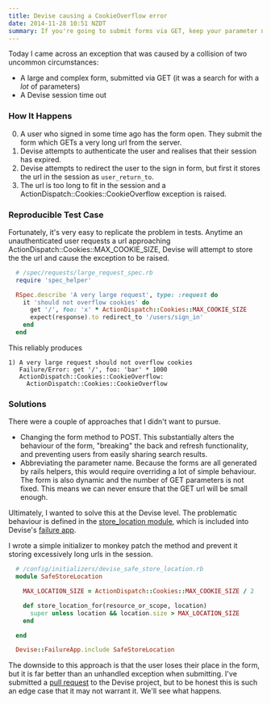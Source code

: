 ```yaml
---
title: Devise causing a CookieOverflow error
date: 2014-11-28 10:51 NZDT
summary: If you're going to submit forms via GET, keep your parameter names short!
---
```


Today I came across an exception that was caused by a collision of two uncommon circumstances:

* A large and complex form, submitted via GET (it was a search for with a _lot_ of parameters)
* A Devise session time out

### How It Happens

0. A user who signed in some time ago has the form open. They submit the form which GETs a very long url from the server.
0. Devise attempts to authenticate the user and realises that their session has expired.
0. Devise attempts to redirect the user to the sign in form, but first it stores the url in the session as `user_return_to`.
0. The url is too long to fit in the session and a ActionDispatch::Cookies::CookieOverflow exception is raised.

### Reproducible Test Case

Fortunately, it's very easy to replicate the problem in tests. Anytime an unauthenticated user requests a url approaching ActionDispatch::Cookies::MAX_COOKIE_SIZE, Devise will attempt to store the the url and cause the exception to be raised.

~~~ ruby
  # /spec/requests/large_request_spec.rb
  require 'spec_helper'

  RSpec.describe 'A very large request', type: :request do
    it 'should not overflow cookies' do
      get '/', foo: 'x' * ActionDispatch::Cookies::MAX_COOKIE_SIZE
      expect(response).to redirect_to '/users/sign_in'
    end
  end
~~~

This reliably produces

    1) A very large request should not overflow cookies
       Failure/Error: get '/', foo: 'bar' * 1000
       ActionDispatch::Cookies::CookieOverflow:
         ActionDispatch::Cookies::CookieOverflow

### Solutions

There were a couple of approaches that I didn't want to pursue.

* Changing the form method to POST. This substantially alters the behaviour of the form, "breaking" the back and refresh functionality, and preventing users from easily sharing search results.
* Abbreviating the parameter name. Because the forms are all generated by rails helpers, this would require overriding a lot of simple behaviour. The form is also dynamic and the number of GET parameters is not fixed. This means we can never ensure that the GET url will be small enough.

Ultimately, I wanted to solve this at the Devise level. The problematic behaviour is defined in the [store_location module][1], which is included into Devise's [failure app][2].

I wrote a simple initializer to monkey patch the method and prevent it storing excessively long urls in the session.

~~~ ruby
  # /config/initializers/devise_safe_store_location.rb
  module SafeStoreLocation

    MAX_LOCATION_SIZE = ActionDispatch::Cookies::MAX_COOKIE_SIZE / 2

    def store_location_for(resource_or_scope, location)
      super unless location && location.size > MAX_LOCATION_SIZE
    end

  end

  Devise::FailureApp.include SafeStoreLocation
~~~

The downside to this approach is that the user loses their place in the form, but it is far better than an unhandled exception when submitting. I've submitted a [pull request][3] to the Devise project, but to be honest this is such an edge case that it may not warrant it. We'll see what happens.

[1]: https://github.com/plataformatec/devise/blob/v3.4.1/lib/devise/controllers/store_location.rb

[2]: https://github.com/plataformatec/devise/blob/a93edc72fd9f6cc5839dd74107b215a81c16dc37/lib/devise/failure_app.rb

[3]: https://github.com/plataformatec/devise/pull/3347